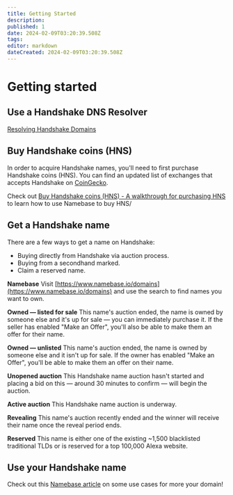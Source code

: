 ```yaml
---
title: Getting Started
description: 
published: 1
date: 2024-02-09T03:20:39.508Z
tags: 
editor: markdown
dateCreated: 2024-02-09T03:20:39.508Z
---
```


# Getting started

## Use a Handshake DNS Resolver
[Resolving Handshake Domains](#todo)

## Buy Handshake coins (HNS)
In order to acquire Handshake names, you'll need to first purchase Handshake coins (HNS). You can find an updated list of exchanges that accepts Handshake on [CoinGecko](https://www.coingecko.com/en/coins/handshake#markets).

Check out [Buy Handshake coins (HNS) - A walkthrough for purchasing HNS](https://learn.namebase.io/starting-from-zero/buy-hns) to learn how to use Namebase to buy HNS/


## Get a Handshake name

There are a few ways to get a name on Handshake:

- Buying directly from Handshake via auction process.
- Buying from a secondhand marked.
- Claim a reserved name.

**Namebase**
Visit [https://www.namebase.io/domains](https://www.namebase.io/domains) and use the search to find names you want to own.

**Owned — listed for sale**
This name's auction ended, the name is owned by someone else and it's up for sale — you can immediately purchase it. If the seller has enabled "Make an Offer", you'll also be able to make them an offer for their name.

**Owned — unlisted**
This name's auction ended, the name is owned by someone else and it isn't up for sale. If the owner has enabled "Make an Offer", you'll be able to make them an offer on their name.

**Unopened auction**
This Handshake name auction hasn't started and placing a bid on this — around 30 minutes to confirm — will begin the auction.

**Active auction**
This Handshake name auction is underway.

**Revealing**
This name's auction recently ended and the winner will receive their name once the reveal period ends.

**Reserved**
This name is either one of the existing ~1,500 blacklisted traditional TLDs or is reserved for a top 100,000 Alexa website.


## Use your Handshake name

Check out this [Namebase article](https://learn.namebase.io/starting-from-zero/how-to-use-handshake-names) on some use cases for more your domain!

